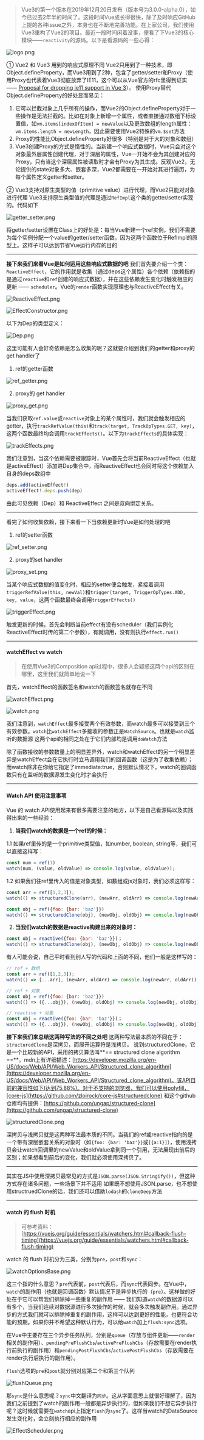 > Vue3的第一个版本在2019年12月20日发布（版本号为3.0.0-alpha.0），如今已过去2年半的时间了。这段时间Vue成长得很快，除了及时响应GitHub上提的各种issue之外，本身也在不断地完善功能。在上家公司，我们使用Vue3重构了Vue2的项目。最近一段时间闲着没事，便看了下Vue3的核心模块——`reactivity`的源码。以下是看源码的一些心得：

![logo.png](images/logo.png)

① Vue2 和 Vue3 用到的响应式原理不同
Vue2只用到了一种技术，即Object.defineProperty，而Vue3用到了2种，包含了getter/setter和Proxy（使用Proxy也代表着Vue3彻底放弃了IE11，这个可以从Vue官方的rfc里得到证实 —— [Proposal for dropping ie11 support in Vue 3](https://github.com/vuejs/rfcs/discussions/296)）。
使用Proxy替代Object.defineProperty的好处显而易见：
1. 它可以拦截对象上几乎所有的操作，而Vue2的Object.defineProperty对于一些操作是无法拦截的。比如在对象上新增一个属性，或者直接通过数组下标设置值，如`vm.items[indexOfItem] = newValue`以及更改数组的length属性：`vm.items.length = newLength`，因此需要使用Vue2特殊的`vm.$set`方法
2. Proxy的性能比Object.defineProperty好很多（特别是对于大的对象和数组）
3. Vue3创建Proxy的方式是惰性的。当新建一个响应式数据时，Vue只会对这个对象最外层属性创建代理，对于深层的属性，Vue一开始不会为其创建对应的Proxy，只有当这个深层属性被读取时才会有Proxy为其生成。反观Vue2，无论提供的state对象多大、嵌套多深，Vue2都需要在一开始对其进行遍历，为每个属性定义getter和setter。

② Vue3支持对原生类型的值（primitive value）进行代理，而Vue2只能对对象进行代理
Vue3支持原生类型值的代理是通过`RefImpl`这个类的getter/setter实现的。代码如下

![getter_setter.png](images/getter_setter.png)

将getter/setter设置在Class上的好处是：每当Vue新建一个ref实例，我们不需要为每个实例分配一个value的getter/setter函数，因为这两个函数位于RefImpl的原型上。这样子可以达到节省Vue运行内存的目的
_ _ _
**接下来我们来看Vue是如何运用这些响应式数据的吧**
我们首先要介绍一个类：`ReactiveEffect`，它的作用就是收集（通过deps这个属性）各个依赖（依赖指的是通过`reactive`和`ref`创建的响应式数据），并在这些依赖发生变化时触发相应的更新 —— `scheduler`。Vue的`render`函数实现原理也与ReactiveEffect有关。

![ReactiveEffect.png](images/ReactiveEffect.png)

![EffectConstructor.png](images/EffectConstructor.png)

以下为Dep的类型定义：

![Dep.png](images/Dep.png)

这里可能有人会好奇依赖是怎么收集的呢？这就要介绍到我们的getter和proxy的 get handler了
1. ref的getter函数

![ref_getter.png](images/ref_getter.png)

2. proxy的 get handler

![proxy_get.png](images/proxy_get.png)

当我们获取`ref.value`或`reactive`对象上的某个属性时，我们就会触发相应的getter，执行`trackRefValue(this)`和`track(target, TrackOpTypes.GET, key)`，这两个函数最终均会调用`trackEffects()`。以下为`trackEffects`的具体实现：

![trackEffects.png](images/trackEffects.png)

我们注意到，当这个依赖需要被跟踪时，Vue首先会将当前ReactiveEffect（也就是activeEffect）添加进Dep集合中，而ReactiveEffect也会同时将这个依赖加入自身的deps数组中
```javascript
deps.add(activeEffect!)
activeEffect!.deps.push(dep)
```
由此可见依赖（Dep）和 ReactiveEffect 之间是双向绑定关系。
- - -
看完了如何收集依赖，接下来看一下当依赖更新时Vue是如何处理的吧
1. ref的setter函数

![ref_setter.png](images/ref_setter.png)

2. proxy的set handler

![proxy_set.png](images/proxy_set.png)

当某个响应式数据的值变化时，相应的setter便会触发，紧接着调用`triggerRefValue(this, newVal)`和`trigger(target, TriggerOpTypes.ADD, key, value`，这两个函数最终会调用`triggerEffects()`

![triggerEffect.png](images/triggerEffect.png)

触发更新的时候，首先会判断当前effect有没有scheduler（我们实例化ReactiveEffect时传的第二个参数），有就调用，没有则执行`effect.run()`
* * *
#### watchEffect vs watch
> 在使用Vue3的Composition api过程中，很多人会疑惑这两个api的区别在哪里，这里我们就简单地说一下

首先，watchEffect的函数签名和watch的函数签名就存在不同

![watchEffect.png](images/watchEffect.png)

![watch.png](images/watch.png)

我们注意到，`watchEffect`最多接受两个有效参数，而watch最多可以接受到三个有效参数。`watch`比`watchEffect`多接收的参数正是`WatchSource`。也就是`watch`监听的数据源
这两个api的相同之处在于它们内部均是调用`doWatch`方法

除了函数接收的参数数量上的明显差异外，watch和watchEffect的另一个明显差异是watchEffect会在它执行时立马调用我们的回调函数（这是为了收集依赖）；而watch除非在你给它指定了immediate:true，否则默认情况下，watch的回调函数只有在监听的数据源发生变化时才会执行
* * *
#### Watch API 使用注意事项
Vue 的 watch API使用起来有很多需要注意的地方，以下是自己看源码以及实践得出来的一些经验：
1. **当我们watch的数据是一个ref的时候：**

1.1 如果ref里传的是一个primitive类型值，如number, boolean, string等，我们可以直接这样写：
```javascript
const num = ref(1)
watch(num, (value, oldValue) => console.log(value, oldValue));
```

1.2 如果我们往ref里传入的值是对象类型，如数组或js对象时，我们必须这样写：
```javascript
const arr = ref([1,2,3]);
watch(() => structuredClone(arr), (newArr, oldArr) => console.log(newArr, oldArr));
```
```javascript
const obj = ref({foo: {bar: 'baz'}})
watch(() => structuredClone(obj), (newObj, oldObj) => console.log(newObj, oldObj));
```
2. **当我们watch的数据是reactive构建出来的对象时：**
```javascript
const obj = reactive({foo: {bar: 'baz'}})；
watch(() => structuredClone(obj), (newObj, oldObj) => console.log(newObj, oldObj))
```

有人可能会说，自己平时看到别人写的代码和上面的不同，他们一般是这样写的： 
```javascript
// ref + 数组
const arr = ref([1,2,3]);
watch(() => [...arr], (newArr, oldArr) => console.log(newArr, oldArr));
```

```javascript
// ref + 对象
const obj = ref({foo: {bar: 'baz'}})
watch(() => ({...obj}), (newObj, oldObj) => console.log(newObj, oldObj));
```

```javascript
// reactive + 对象
const obj = reactive({foo: {bar: 'baz'}})；
watch(() => ({...obj}), (newObj, oldObj) => console.log(newObj, oldObj))
```

**接下来我们来总结这两种写法的不同之处吧**
这两种写法最本质的不同在于：`structuredClone`是深拷贝，而展开运算符是浅拷贝。
说到structuredClone，它是一个比较新的API，采用的拷贝算法叫**== structured clone algorithm ==**。mdn上有详细描述：[https://developer.mozilla.org/en-US/docs/Web/API/Web_Workers_API/Structured_clone_algorithm](https://developer.mozilla.org/en-US/docs/Web/API/Web_Workers_API/Structured_clone_algorithm)。该API目前的兼容性如下(达到75.88%)。对于不支持的浏览器，我们可以使用polyfill，[core-js](https://github.com/zloirock/core-js#structuredclone) 和这个github仓库均有提供：[https://github.com/ungap/structured-clone](https://github.com/ungap/structured-clone)

![structuredClone.png](images/structuredClone.png)

深拷贝与浅拷贝就是这两种写法最本质的不同。当我们的ref或reactive指向的是一个带有深层嵌套关系的对象时（如`{foo: {bar: 'baz'}}`或`[{a:1}]`），使用浅拷贝会让watch回调里的newValue和oldValue拿到同一个引用，无法展现出前后的区别；如果想看到前后的变化，我们就必须使用深拷贝了。

_ _ _
其实在JS中使用深拷贝最常见的方式是`JSON.parse(JSON.Stringify())`，但这种方式存在诸多问题，一些场景下并不适用
如果既不想使用JSON.parse，也不想使用structruedClone的话，我们还可以借助`lodash`的`cloneDeep`方法
* * *
#### watch 的 flush 时机
> 可参考资料：[https://vuejs.org/guide/essentials/watchers.html#callback-flush-timing](https://vuejs.org/guide/essentials/watchers.html#callback-flush-timing)

watch 的 flush 时机分为三类，分别为`pre`，`post`和`sync`：

![watchOptionsBase.png](images/watchOptionsBase.png)

这三个指的什么意思？`pre`代表前，`post`代表后，而`sync`代表同步。在Vue中，`watch`的副作用（也就是回调函数）默认情况下是异步执行的（`pre`）。这样做的好处在于它可以帮我们排除掉一些重复的副作用 —— 我们知道`watch`的数据源可以有多个，当我们连续对数据源进行多次操作的时候，就会多次触发副作用。通过异步的方式我们就可以排除掉重复的副作用，这样可以达到更好的性能，也更符合功能的预期。如果你并不希望这种默认行为，可以给`watch`加上`flush:sync`选项。

在Vue中主要存在三个异步任务队列，分别是`queue`（存放与组件更新——`render`相关的副作用）、`pendingPreFlushCbs`/`activePreFlushCbs`（存放需要在render执行前执行的副作用）和`pendingPostFlushCbs`/`activePostFlushCbs`（存放需要在render执行后执行的副作用）。

`flush`选项的`pre`和`post`就分别对应第二个和第三个队列

![flushQueue.png](images/flushQueue.png)

那`sync`是什么意思呢？`sync`中文翻译为`同步`。这从字面意思上就很好理解了，因为我们之前提到了watch的副作用一般都是异步执行的，但如果我们不想它异步执行呢？这时候就需要在`watch`api上指定`flush`为`sync`了。这样当watch的DataSource发生变化时，会立刻执行相应的副作用

![EffectScheduler.png](images/EffectScheduler.png)
